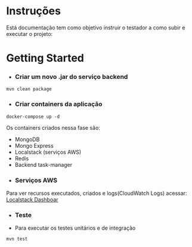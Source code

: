 # Instruções
Está documentação tem como objetivo instruir o testador a como subir e executar o projeto:

# Getting Started

* ### Criar um novo .jar do serviço backend
```
mvn clean package
```

* ### Criar containers da aplicação
```
docker-compose up -d
```
Os containers criados nessa fase são:
- MongoDB
- Mongo Express
- Localstack (serviços AWS)
- Redis
- Backend task-manager

* ### Serviços AWS
Para ver recursos executados, criados e logs(CloudWatch Logs) acessar:
[Localstack Dashboar](https://app.localstack.cloud/inst/default/status)

* ### Teste
* Para executar os testes unitários e de integração
```
mvn test
```




